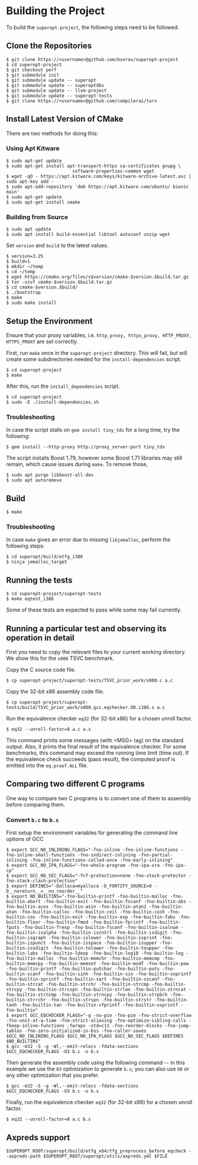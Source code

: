 # Building the Project

To build the ```superopt-project```, the following steps need to be followed:

## Clone the Repositories
```
$ git clone https://<username>@github.com/bsorav/superopt-project
$ cd superopt-project
$ git checkout perf
$ git submodule init
$ git submodule update -- superopt
$ git submodule update -- superoptdbs
$ git submodule update -- llvm-project
$ git submodule update -- superopt-tests
$ git clone https://<username>@github.com/compilerai/tars
```

## Install Latest Version of CMake 
There are two methods for doing this:
### Using Apt Kitware
```
$ sudo apt-get update
$ sudo apt-get install apt-transport-https ca-certificates gnupg \
                         software-properties-common wget
$ wget -qO - https://apt.kitware.com/keys/kitware-archive-latest.asc | sudo apt-key add -
$ sudo apt-add-repository 'deb https://apt.kitware.com/ubuntu/ bionic main'
$ sudo apt-get update
$ sudo apt-get install cmake
```
### Building from Source
```
$ sudo apt update
$ sudo apt install build-essential libtool autoconf unzip wget
```
Set ```version``` and ```build``` to the latest values.
```
$ version=3.25
$ build=1
$ mkdir ~/temp
$ cd ~/temp
$ wget https://cmake.org/files/v$version/cmake-$version.$build.tar.gz
$ tar -xzvf cmake-$version.$build.tar.gz
$ cd cmake-$version.$build/
$ ./bootstrap
$ make
$ sudo make install
```

## Setup the Environment 
Ensure that your proxy variables, i.e. ```http_proxy, https_proxy, HTTP_PROXY, HTTPS_PROXY``` are set correctly. 

First, run ```make``` once in the ```superopt-project``` directory. This will fail, but will create some subdirectories needed for the ```install-dependencies``` script.
```
$ cd superopt-project
$ make
```
After this, run the ```install_dependencies``` script.
```
$ cd superopt-project
$ sudo -E ./install-dependencies.sh
```
### Troubleshooting
In case the script stalls on  ```gem install tiny_tds``` for a long time, try the following: 
```
$ gem install --http-proxy http://proxy_server:port tiny_tds
```
The script installs Boost 1.79, however some Boost 1.71 libraries may still remain, which cause issues during ```make```. To remove those, 
```
$ sudo apt purge libboost-all-dev
$ sudo apt autoremove
```
## Build 
```
$ make 
```
### Troubleshooting
In case ```make``` gives an error due to missing ```libjemalloc```, perform the following steps:
```
$ cd superopt/build/etfg_i386
$ ninja jemalloc_target
```

## Running the tests
```
$ cd superopt-project/superopt-tests
$ make eqtest_i386
```
Some of these tests are expected to pass while some may fail currently.

## Running a particular test and observing its operation in detail
First you need to copy the relevant files to your current working directory. We show this for the `s000` TSVC benchmark.

Copy the C source code file.
```
$ cp superopt-project/superopt-tests/TSVC_prior_work/s000.c a.c
```
Copy the 32-bit x86 assembly code file.
```
$ cp superopt-project/superopt-tests/build/TSVC_prior_work/s000.gcc.eqchecker.O0.i386.s a.s
```
Run the equivalence checker `eq32` (for 32-bit x86) for a chosen unroll factor.
```
$ eq32 --unroll-factor=8 a.c a.s
```
This command prints some messages (with &lt;MSG&gt; tag) on the standard output. Also, it prints the
final result of the equivalence checker.  For some benchmarks, this command may exceed the running
time limit (time out).  If the equivalence check succeeds (pass result), the computed proof is
emitted into the `eq.proof.ALL` file.

## Comparing two different C programs
One way to compare two C programs is to convert one of them to assembly before comparing them.

### Convert `b.c` to `b.s`
First setup the environment variables for generating the command line options of GCC
```
$ export GCC_NO_INLINING_FLAGS="-fno-inline -fno-inline-functions -fno-inline-small-functions -fno-indirect-inlining -fno-partial-inlining -fno-inline-functions-called-once -fno-early-inlining"
$ export GCC_NO_IPA_FLAGS="-fno-whole-program -fno-ipa-sra -fno-ipa-cp"
$ export GCC_NO_SEC_FLAGS="-fcf-protection=none -fno-stack-protector -fno-stack-clash-protection"
$ export DEFINES="-Dalloca=myalloca -D_FORTIFY_SOURCE=0 -D__noreturn__=__no_reorder__"
$ export NO_BUILTINS="-fno-builtin-printf -fno-builtin-malloc -fno-builtin-abort -fno-builtin-exit -fno-builtin-fscanf -fno-builtin-abs -fno-builtin-acos -fno-builtin-asin -fno-builtin-atan2 -fno-builtin-atan -fno-builtin-calloc -fno-builtin-ceil -fno-builtin-cosh -fno-builtin-cos -fno-builtin-exit -fno-builtin-exp -fno-builtin-fabs -fno-builtin-floor -fno-builtin-fmod -fno-builtin-fprintf -fno-builtin-fputs -fno-builtin-frexp -fno-builtin-fscanf -fno-builtin-isalnum -fno-builtin-isalpha -fno-builtin-iscntrl -fno-builtin-isdigit -fno-builtin-isgraph -fno-builtin-islower -fno-builtin-isprint -fno-builtin-ispunct -fno-builtin-isspace -fno-builtin-isupper -fno-builtin-isxdigit -fno-builtin-tolower -fno-builtin-toupper -fno-builtin-labs -fno-builtin-ldexp -fno-builtin-log10 -fno-builtin-log -fno-builtin-malloc -fno-builtin-memchr -fno-builtin-memcmp -fno-builtin-memcpy -fno-builtin-memset -fno-builtin-modf -fno-builtin-pow -fno-builtin-printf -fno-builtin-putchar -fno-builtin-puts -fno-builtin-scanf -fno-builtin-sinh -fno-builtin-sin -fno-builtin-snprintf -fno-builtin-sprintf -fno-builtin-sqrt -fno-builtin-sscanf -fno-builtin-strcat -fno-builtin-strchr -fno-builtin-strcmp -fno-builtin-strcpy -fno-builtin-strcspn -fno-builtin-strlen -fno-builtin-strncat -fno-builtin-strncmp -fno-builtin-strncpy -fno-builtin-strpbrk -fno-builtin-strrchr -fno-builtin-strspn -fno-builtin-strstr -fno-builtin-tanh -fno-builtin-tan -fno-builtin-vfprintf -fno-builtin-vsprintf -fno-builtin"
$ export GCC_EQCHECKER_FLAGS="-g -no-pie -fno-pie -fno-strict-overflow -fno-unit-at-a-time -fno-strict-aliasing -fno-optimize-sibling-calls -fkeep-inline-functions -fwrapv -std=c11 -fno-reorder-blocks -fno-jump-tables -fno-zero-initialized-in-bss -fno-caller-saves $GCC_NO_INLINING_FLAGS $GCC_NO_IPA_FLAGS $GCC_NO_SEC_FLAGS $DEFINES $NO_BUILTINS"
$ gcc -m32 -S -g -Wl,--emit-relocs -fdata-sections $GCC_EQCHECKER_FLAGS -O3 b.c -o b.s
```
Then generate the assembly code using the following command -- in this example we use the `O3` optimization to generate `b.s`; you can also use `O0` or any other optimization that you prefer.
```
$ gcc -m32 -S -g -Wl,--emit-relocs -fdata-sections $GCC_EQCHECKER_FLAGS -O3 b.c -o b.s
```
Finally, run the equivalence checker `eq32` (for 32-bit x86) for a chosen unroll factor.
```
$ eq32 --unroll-factor=8 a.c b.s
```

## Axpreds support
```
$SUPEROPT_ROOT/superopt/build/etfg_x64/tfg_preprocess_before_eqcheck --axpreds-path $SUPEROPT_ROOT/superopt/utils/axpreds.yml $FILE
```